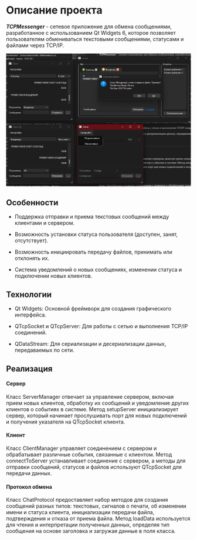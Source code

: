 # Описание проекта

***TCPMessenger*** - сетевое приложение для обмена сообщениями, разработанное с использованием Qt Widgets 6, которое позволяет пользователям обмениваться текстовыми сообщениями, статусами и файлами через TCP/IP.

![alt text](https://github.com/AskoldShatrov/TCPMessenger/blob/main/about/image.png)
## Особенности
+ Поддержка отправки и приема текстовых сообщений между клиентами и сервером.

* Возможность установки статуса пользователя (доступен, занят, отсутствует).

* Возможность инициировать передачу файлов, принимать или отклонять их.

* Система уведомлений о новых сообщениях, изменении статуса и подключении новых клиентов.

## Технологии
* Qt Widgets: Основной фреймворк для создания графического интерфейса.

* QTcpSocket и QTcpServer: Для работы с сетью и выполнения TCP/IP соединений.

* QDataStream: Для сериализации и десериализации данных, передаваемых по сети.

## Реализация
#### Сервер
Класс ServerManager отвечает за управление сервером, включая прием новых клиентов, обработку их сообщений и уведомление других клиентов о событиях в системе. Метод setupServer инициализирует сервер, который начинает прослушивать порт для новых подключений и получения указателя на QTcpSocket клиента.

#### Клиент
Класс ClientManager управляет соединением с сервером и обрабатывает различные события, связанные с клиентом. Метод connectToServer устанавливает соединение с сервером, а методы для отправки сообщений, статусов и файлов используют QTcpSocket для передачи данных.

#### Протокол обмена
Класс ChatProtocol предоставляет набор методов для создания сообщений разных типов: текстовых, сигналов о печати, об изменении имени и статуса клиента, инициализации передачи файла, подтверждения и отказа от приема файла. Метод loadData используется для чтения и интерпретации полученных данных, определяя тип сообщения на основе заголовка и загружая данные в поля класса.



